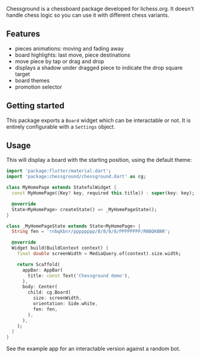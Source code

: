 <!--
This README describes the package. If you publish this package to pub.dev,
this README's contents appear on the landing page for your package.

For information about how to write a good package README, see the guide for
[writing package pages](https://dart.dev/guides/libraries/writing-package-pages).

For general information about developing packages, see the Dart guide for
[creating packages](https://dart.dev/guides/libraries/create-library-packages)
and the Flutter guide for
[developing packages and plugins](https://flutter.dev/developing-packages).
-->

Chessground is a chessboard package developed for lichess.org. It doesn't handle
chess logic so you can use it with different chess variants.

## Features

- pieces animations: moving and fading away
- board highlights: last move, piece destinations
- move piece by tap or drag and drop
- displays a shadow under dragged piece to indicate the drop square target
- board themes
- promotion selector

## Getting started

This package exports a `Board` widget which can be interactable or not. It is
entirely configurable with a `Settings` object.

## Usage

This will display a board with the starting position, using the default theme:

```dart
import 'package:flutter/material.dart';
import 'package:chessground/chessground.dart' as cg;

class MyHomePage extends StatefulWidget {
  const MyHomePage({Key? key, required this.title}) : super(key: key);

  @override
  State<MyHomePage> createState() => _MyHomePageState();
}

class _MyHomePageState extends State<MyHomePage> {
  String fen = 'rnbqkbnr/pppppppp/8/8/8/8/PPPPPPPP/RNBQKBNR';

  @override
  Widget build(BuildContext context) {
    final double screenWidth = MediaQuery.of(context).size.width;

    return Scaffold(
      appBar: AppBar(
        title: const Text('Chessground demo'),
      ),
      body: Center(
        child: cg.Board(
          size: screenWidth,
          orientation: Side.white,
          fen: fen,
        ),
      ),
    );
  }
}
```

See the example app for an interactable version against a random bot.

